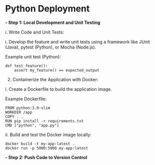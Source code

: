 # Python Deployment

**- Step 1: Local Development and Unit Testing**

i. Write Code and Unit Tests:

i. Develop the feature and write unit tests using a framework like JUnit (Java), pytest (Python), or Mocha (Node.js).

Example unit test (Python):

```
def test_feature():
    assert my_feature() == expected_output

```

2. Containerize the Application with Docker:

i. Create a Dockerfile to build the application image.

Example Dockerfile:

```
FROM python:3.9-slim
WORKDIR /app
COPY . .
RUN pip install -r requirements.txt
CMD ["python", "app.py"]

```

ii. Build and test the Docker image locally:

```
docker build -t my-app:latest .
docker run -p 5000:5000 my-app:latest

```

**- Step 2: Push Code to Version Control**
